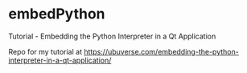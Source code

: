 # embedPython
Tutorial - Embedding the Python Interpreter in a Qt Application

Repo for my tutorial at https://ubuverse.com/embedding-the-python-interpreter-in-a-qt-application/
